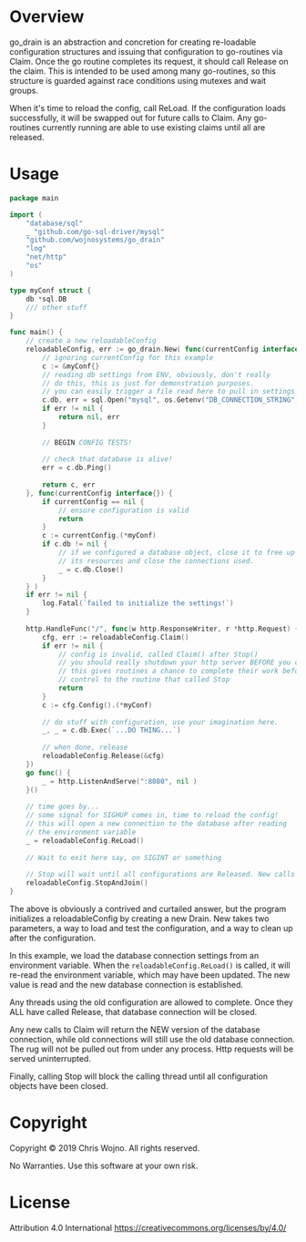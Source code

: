 # Overview

go_drain is an abstraction and concretion for creating re-loadable configuration structures and issuing that configuration to go-routines via Claim. Once the go routine completes its request, it should call Release on the claim. This is intended to be used among many go-routines, so this structure is guarded against race conditions using mutexes and wait groups.

When it's time to reload the config, call ReLoad. If the configuration loads successfully, it will be swapped out for future calls to Claim. Any go-routines currently running are able to use existing claims until all are released.

# Usage

```go
package main

import (
    "database/sql"
    _ "github.com/go-sql-driver/mysql"
    "github.com/wojnosystems/go_drain"
    "log"
    "net/http"
    "os"
)

type myConf struct {
	db *sql.DB
	/// other stuff
}

func main() {
	// create a new reloadableConfig
    reloadableConfig, err := go_drain.New( func(currentConfig interface{}) (config interface{}, err error) {
        // ignoring currentConfig for this example
        c := &myConf{}
        // reading db settings from ENV, obviously, don't really 
        // do this, this is just for demonstration purposes.
        // you can easily trigger a file read here to pull in settings from a file
        c.db, err = sql.Open("mysql", os.Getenv("DB_CONNECTION_STRING"))
        if err != nil {
            return nil, err
        }
        
        // BEGIN CONFIG TESTS!
        
        // check that database is alive!
        err = c.db.Ping()
        
        return c, err
    }, func(currentConfig interface{}) {
    	if currentConfig == nil {
    		// ensure configuration is valid
    		return
    	}
        c := currentConfig.(*myConf)
        if c.db != nil {
        	// if we configured a database object, close it to free up 
        	// its resources and close the connections used.
        	_ = c.db.Close()
        }
    } )
    if err != nil {
    	log.Fatal(`failed to initialize the settings!`)
    }
    
    http.HandleFunc("/", func(w http.ResponseWriter, r *http.Request) {
        cfg, err := reloadableConfig.Claim()
        if err != nil {
        	// config is invalid, called Claim() after Stop()
        	// you should really shutdown your http server BEFORE you call Stop()
        	// this gives routines a chance to complete their work before returning
        	// control to the routine that called Stop
        	return
        }
        c := cfg.Config().(*myConf)
        
        // do stuff with configuration, use your imagination here.
        _, _ = c.db.Exec(`...DO THING...`)
        
        // when done, release
        reloadableConfig.Release(&cfg)
    })
    go func() {
        _ = http.ListenAndServe(":8080", nil )
    }()
    
    // time goes by...
    // some signal for SIGHUP comes in, time to reload the config!
    // this will open a new connection to the database after reading
    // the environment variable
    _ = reloadableConfig.ReLoad()
    
    // Wait to exit here say, on SIGINT or something
    
    // Stop will wait until all configurations are Released. New calls to Claim return an error and no valid configuration
    reloadableConfig.StopAndJoin()
}
```

The above is obviously a contrived and curtailed answer, but the program initializes a reloadableConfig by creating a new Drain. New takes two parameters, a way to load and test the configuration, and a way to clean up after the configuration.

In this example, we load the database connection settings from an environment variable. When the ```reloadableConfig.ReLoad()``` is called, it will re-read the environment variable, which may have been updated. The new value is read and the new database connection is established.

Any threads using the old configuration are allowed to complete. Once they ALL have called Release, that database connection will be closed.

Any new calls to Claim will return the NEW version of the database connection, while old connections will still use the old database connection. The rug will not be pulled out from under any process. Http requests will be served uninterrupted.

Finally, calling Stop will block the calling thread until all configuration objects have been closed.

# Copyright

Copyright © 2019 Chris Wojno. All rights reserved.

No Warranties. Use this software at your own risk.

# License

Attribution 4.0 International https://creativecommons.org/licenses/by/4.0/